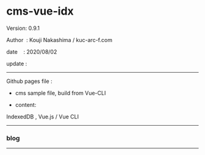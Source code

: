 ﻿# cms-vue-idx

 Version: 0.9.1

 Author  : Kouji Nakashima / kuc-arc-f.com

 date    : 2020/08/02

 update : 

***

Github pages file :

* cms sample file, build from Vue-CLI

* content:

IndexedDB , Vue.js / Vue CLI

***
### blog


***


